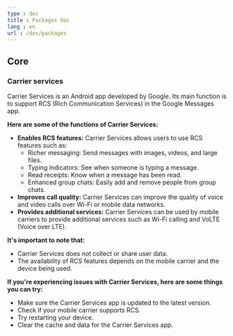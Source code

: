 ```yaml
---
type : doc
title : Packages Doc
lang : en
url : /doc/packages
---
```




## Core
### Carrier services
Carrier Services is an Android app developed by Google. Its main function is to support RCS (Rich Communication Services) in the Google Messages app.

**Here are some of the functions of Carrier Services:**

* **Enables RCS features:** Carrier Services allows users to use RCS features such as:
    * Richer messaging: Send messages with images, videos, and large files.
    * Typing indicators: See when someone is typing a message.
    * Read receipts: Know when a message has been read.
    * Enhanced group chats: Easily add and remove people from group chats.
* **Improves call quality:** Carrier Services can improve the quality of voice and video calls over Wi-Fi or mobile data networks.
* **Provides additional services:** Carrier Services can be used by mobile carriers to provide additional services such as Wi-Fi calling and VoLTE (Voice over LTE).

**It's important to note that:**

* Carrier Services does not collect or share user data.
* The availability of RCS features depends on the mobile carrier and the device being used.

**If you're experiencing issues with Carrier Services, here are some things you can try:**

* Make sure the Carrier Services app is updated to the latest version.
* Check if your mobile carrier supports RCS.
* Try restarting your device.
* Clear the cache and data for the Carrier Services app.



